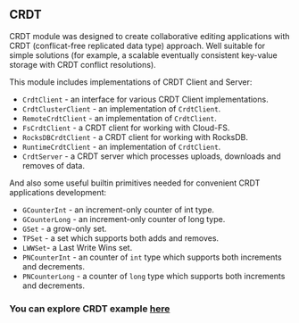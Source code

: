 ## CRDT

CRDT module was designed to create collaborative editing applications with CRDT (conflicat-free replicated data type) 
approach. Well suitable for simple solutions (for example, a scalable eventually consistent key-value storage 
with CRDT conflict resolutions).

This module includes implementations of CRDT Client and Server:
* `CrdtClient` - an interface for various CRDT Client implementations.
* `CrdtClusterClient` - an implementation of `CrdtClient`.
* `RemoteCrdtClient` - an implementation of `CrdtClient`.
* `FsCrdtClient` - a CRDT client for working with Cloud-FS.
* `RocksDBCrdtClient` - a CRDT client for working with RocksDB.
* `RuntimeCrdtClient` - an implementation of `CrdtClient`.
* `CrdtServer` - a CRDT server which processes uploads, downloads and removes of data.

And also some useful builtin primitives needed for convenient CRDT applications development:

* `GCounterInt` - an increment-only counter of int type.
* `GCounterLong` - an increment-only counter of long type.
* `GSet` - a grow-only set.
* `TPSet` - a set which supports both adds and removes.
* `LWWSet`- a Last Write Wins set.
* `PNCounterInt` - an counter of `int` type which supports both increments and decrements.
* `PNCounterLong` - a counter of `long` type which supports both increments and decrements.

### You can explore CRDT example [here](https://github.com/softindex/datakernel/blob/master/examples/crdt)

